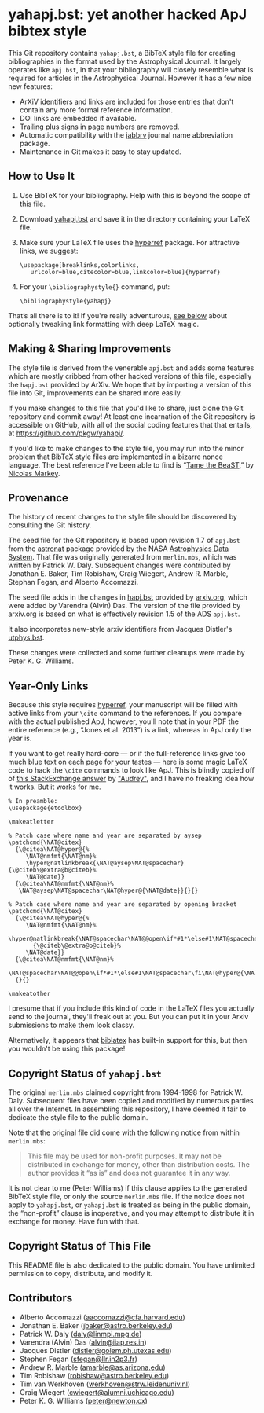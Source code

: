 yahapj.bst: yet another hacked ApJ bibtex style
===============================================

This Git repository contains `yahapj.bst`, a BibTeX style file for creating
bibliographies in the format used by the Astrophysical Journal. It largely
operates like `apj.bst`, in that your bibliography will closely resemble what
is required for articles in the Astrophysical Journal. However it has a few
nice new features:

+ ArXiV identifiers and links are included for those entries
  that don't contain any more formal reference information.
+ DOI links are embedded if available.
+ Trailing plus signs in page numbers are removed.
+ Automatic compatibility with the [jabbrv] journal name abbreviation package.
+ Maintenance in Git makes it easy to stay updated.

[jabbrv]: http://www.compholio.com/latex/jabbrv/


How to Use It
-------------

1. Use BibTeX for your bibliography. Help with this is beyond the scope of
   this file.
2. Download [yahapj.bst] and save it in the directory containing your LaTeX
   file.
3. Make sure your LaTeX file uses the [hyperref] package. For attractive
   links, we suggest:

   ```
   \usepackage[breaklinks,colorlinks,
      urlcolor=blue,citecolor=blue,linkcolor=blue]{hyperref}
   ```
4. For your `\bibliographystyle{}` command, put:

   ```
   \bibliographystyle{yahapj}
   ```

That’s all there is to it! If you're really adventurous, [see
below](#year-only-links) about optionally tweaking link formatting with deep
LaTeX magic.

[yahapj.bst]: https://raw.githubusercontent.com/pkgw/yahapj/master/yahapj.bst
[hyperref]: http://www.ctan.org/pkg/hyperref


Making & Sharing Improvements
-----------------------------

The style file is derived from the venerable `apj.bst` and adds some features
which are mostly cribbed from other hacked versions of this file, especially
the `hapj.bst` provided by ArXiv. We hope that by importing a version of this
file into Git, improvements can be shared more easily.

If you make changes to this file that you'd like to share, just clone the Git
repository and commit away! At least one incarnation of the Git repository is
accessible on GitHub, with all of the social coding features that that
entails, at https://github.com/pkgw/yahapj/.

If you'd like to make changes to the style file, you may run into the minor
problem that BibTeX style files are implemented in a bizarre nonce language.
The best reference I've been able to find is “[Tame the BeaST][tame],” by
[Nicolas Markey][markey].

[tame]: http://www.lsv.ens-cachan.fr/~markey/BibTeX/doc/ttb_en.pdf
[markey]: http://www.lsv.ens-cachan.fr/~markey/


Provenance
----------

The history of recent changes to the style file should be discovered by
consulting the Git history.

The seed file for the Git repository is based upon revision 1.7 of `apj.bst`
from the [astronat] package provided by the NASA [Astrophysics Data
System][ads]. That file was originally generated from `merlin.mbs`, which was
written by Patrick W. Daly. Subsequent changes were contributed by Jonathan E.
Baker, Tim Robishaw, Craig Wiegert, Andrew R. Marble, Stephan Fegan, and
Alberto Accomazzi.

The seed file adds in the changes in [hapj.bst] provided by
[arxiv.org][arxiv], which were added by Varendra (Alvin) Das. The version of
the file provided by arxiv.org is based on what is effectively revision 1.5 of
the ADS `apj.bst`.

It also incorporates new-style arxiv identifiers from Jacques Distler's
[utphys.bst].

These changes were collected and some further cleanups were made by Peter K.
G. Williams.

[ads]: http://adsabs.harvard.edu/
[arxiv]: http://arxiv.org/
[astronat]: http://ads.harvard.edu/pubs/bibtex/astronat/
[hapj.bst]: http://arxiv.org/hypertex/bibstyles/
[utphys.bst]: http://golem.ph.utexas.edu/~distler/TeXstuff/utphys.bst


Year-Only Links
---------------

Because this style requires [hyperref], your manuscript will be filled with
active links from your `\cite` command to the references. If you compare with
the actual published ApJ, however, you'll note that in your PDF the entire
reference (e.g., “Jones et al. 2013”) is a link, whereas in ApJ only the year
is.

If you want to get really hard-core — or if the full-reference links give too
much blue text on each page for your tastes — here is some magic LaTeX code to
hack the `\cite` commands to look like ApJ. This is blindly copied off of
[this StackExchange answer] by ["Audrey"], and I have no freaking idea how it
works. But it works for me.

    % In preamble:
    \usepackage{etoolbox}
    
    \makeatletter
    
    % Patch case where name and year are separated by aysep
    \patchcmd{\NAT@citex}
      {\@citea\NAT@hyper@{%
         \NAT@nmfmt{\NAT@nm}%
         \hyper@natlinkbreak{\NAT@aysep\NAT@spacechar}{\@citeb\@extra@b@citeb}%
         \NAT@date}}
      {\@citea\NAT@nmfmt{\NAT@nm}%
       \NAT@aysep\NAT@spacechar\NAT@hyper@{\NAT@date}}{}{}
    
    % Patch case where name and year are separated by opening bracket
    \patchcmd{\NAT@citex}
      {\@citea\NAT@hyper@{%
         \NAT@nmfmt{\NAT@nm}%
         \hyper@natlinkbreak{\NAT@spacechar\NAT@@open\if*#1*\else#1\NAT@spacechar\fi}%
           {\@citeb\@extra@b@citeb}%
         \NAT@date}}
      {\@citea\NAT@nmfmt{\NAT@nm}%
       \NAT@spacechar\NAT@@open\if*#1*\else#1\NAT@spacechar\fi\NAT@hyper@{\NAT@date}}
      {}{}
    
    \makeatother

I presume that if you include this kind of code in the LaTeX files you
actually send to the journal, they'll freak out at you. But you can put it in
your Arxiv submissions to make them look classy.

[this StackExchange answer]: http://tex.stackexchange.com/a/27311
["Audrey"]: http://tex.stackexchange.com/users/4483/audrey

Alternatively, it appears that [biblatex] has built-in support for this, but
then you wouldn't be using this package!

[biblatex]: http://www.ctan.org/pkg/biblatex


Copyright Status of `yahapj.bst`
--------------------------------

The original `merlin.mbs` claimed copyright from 1994-1998 for Patrick W.
Daly. Subsequent files have been copied and modified by numerous parties all
over the Internet. In assembling this repository, I have deemed it fair to
dedicate the style file to the public domain.

Note that the original file did come with the following notice from within
`merlin.mbs`:

> This file may be used for non-profit purposes. It may not be distributed in
> exchange for money, other than distribution costs. The author provides it
> “as is” and does not guarantee it in any way.

It is not clear to me (Peter Williams) if this clause applies to the generated
BibTeX style file, or only the source `merlin.mbs` file. If the notice does
not apply to `yahapj.bst`, or `yahapj.bst` is treated as being in the public
domain, the “non-profit” clause is inoperative, and you may attempt to
distribute it in exchange for money. Have fun with that.


Copyright Status of This File
-----------------------------

This README file is also dedicated to the public domain. You have unlimited
permission to copy, distribute, and modify it.


Contributors
------------

+ Alberto Accomazzi (aaccomazzi@cfa.harvard.edu)
+ Jonathan E. Baker (jbaker@astro.berkeley.edu)
+ Patrick W. Daly (daly@linmpi.mpg.de)
+ Varendra (Alvin) Das (alvin@iiap.res.in)
+ Jacques Distler (distler@golem.ph.utexas.edu)
+ Stephen Fegan (sfegan@llr.in2p3.fr)
+ Andrew R. Marble (amarble@as.arizona.edu)
+ Tim Robishaw (robishaw@astro.berkeley.edu)
+ Tim van Werkhoven (werkhoven@strw.leidenuniv.nl)
+ Craig Wiegert (cwiegert@alumni.uchicago.edu)
+ Peter K. G. Williams (peter@newton.cx)
